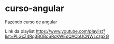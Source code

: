 # curso-angular
Fazendo curso de angular

Link da playlist
https://www.youtube.com/playlist?list=PLGxZ4Rq3BOBoSRcKWEdQACbUCNWLczg2G
